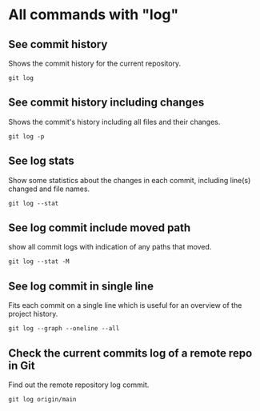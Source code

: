 # All commands with "log"

## See commit history

Shows the commit history for the current repository.

`git log`

## See commit history including changes

Shows the commit's history including all files and their changes.

`git log -p`

## See log stats

Show some statistics about the changes in each commit, including line(s) changed and file names.

`git log --stat`

## See log commit include moved path

show all commit logs with indication of any paths that moved.

`git log --stat -M`

## See log commit in single line

Fits each commit on a single line which is useful for an overview of the project history.

`git log --graph --oneline --all`

## Check the current commits log of a remote repo in Git

Find out the remote repository log commit.

`git log origin/main`
